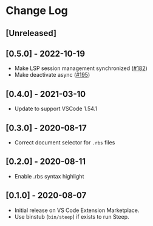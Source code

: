 # Change Log

## [Unreleased]

## [0.5.0] - 2022-10-19

- Make LSP session management synchronized ([#182](https://github.com/soutaro/steep-vscode/pull/182))
- Make deactivate async ([#195](https://github.com/soutaro/steep-vscode/pull/195))

## [0.4.0] - 2021-03-10

- Update to support VSCode 1.54.1

## [0.3.0] - 2020-08-17

- Correct document selector for `.rbs` files

## [0.2.0] - 2020-08-11

- Enable .rbs syntax highlight

## [0.1.0] - 2020-08-07

- Initial release on VS Code Extension Marketplace.
- Use binstub (`bin/steep`) if exists to run Steep.
